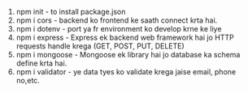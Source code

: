 1. npm init - to install package.json
2. npm i cors - backend ko frontend ke saath connect krta hai.
3. npm i dotenv - port ya fr environment ko develop krne ke liye
4. npm i express - Express ek backend web framework hai jo HTTP requests handle krega (GET, POST, PUT, DELETE)
5. npm i mongoose - Mongoose ek  library hai jo database ka schema define krta hai.
6. npm i validator - ye data tyes ko validate krega jaise email, phone no,etc.
